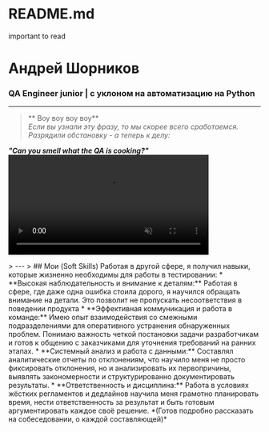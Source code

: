 # README.md
important to read
# Андрей Шорников
### QA Engineer junior |  с уклоном на автоматизацию на Python
---
> ** Воу воу воу воу**  
> *Если вы узнали эту фразу, то мы скорее всего сработаемся. Разрядили обстановку - а теперь к делу:*
> <p align="center">
  <strong><em>"Can you smell what the QA is cooking?"</em></strong><br>
  <video src="assets/rock wow wow wow.mp4" width="400" controls autoplay loop muted playsinline></video>
</p> 
> ---
> ## Мои  (Soft Skills)
Работая в другой сфере, я получил навыки, которые жизненно необходимы для работы в тестировании:
*   **Высокая наблюдательность и внимание к деталям:** Работая в сфере, где даже одна ошибка стоила дорого, я научился обращать внимание на детали. Это позволит не пропускать несоответствия в поведении продукта
*   **Эффективная коммуникация и работа в команде:** Имею опыт взаимодействия со смежными подразделениями для оперативного устранения обнаруженных проблем. Понимаю важность четкой постановки задачи разработчикам и готов к общению с заказчиками для уточнения требований на ранних этапах.
*   **Системный анализ и работа с данными:** Составлял аналитические отчеты по отклонениям, что научило меня не просто фиксировать отклонения, но и анализировать их первопричины, выявлять закономерности и структурированно документировать результаты.
*   **Ответственность и дисциплина:** Работа в условиях жёстких регламентов и дедлайнов научила меня грамотно планировать время, нести ответственность за результат и быть готовым аргументировать каждое своё решение.
*(Готов подробно рассказать на собеседовании, о каждой составляющей)*
